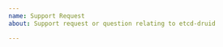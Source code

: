```yaml
---
name: Support Request
about: Support request or question relating to etcd-druid

---
```


<!--
STOP -- PLEASE READ!

GitHub is not the right place for support requests.

If you're looking for help, please post your question on the [Kubernetes Slack](http://slack.k8s.io/) ([#gardener](https://kubernetes.slack.com/messages/gardener) channel) or join our [bi-weekly meetings](https://gardener.cloud/docs/contribute/#bi-weekly-meetings).
-->
